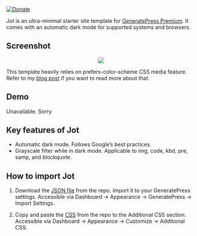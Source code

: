 [![Donate](https://img.shields.io/badge/Donate-PayPal-green.svg)](https://www.paypal.me/mighil)

Jot is an ultra-minimal starter site template for [GeneratePress Premium](https:/verfasor.com/recommends/generatepress/). It comes with an automatic dark mode for supported systems and browsers. 

## Screenshot

<p align="center">
  <img src="https://res.cloudinary.com/mighil/image/upload/v1576760194/jot.gif"/>
</p>

This template heavily relies on  prefers-color-scheme CSS media feature. Refer to my [blog post](https://verfasor.com/automatic-dark-mode-for-wordpress/) if you want to read more about that.

## Demo

Unavailable. Sorry


## Key features of Jot

- Automatic dark mode. Follows Google’s best practices.
- Grayscale filter while in dark mode. Applicable to img, code, kbd, pre, samp, and blockquote.


## How to import Jot

1. Download the [JSON file](https://github.com/migftw/jot/blob/master/generate-settings-export-12-18-2019.json) from the repo. Import it to your GeneratePress settings. Accessible via Dashboard → Appearance → GeneratePress → Import Settings.

2. Copy and paste the [CSS](https://github.com/migftw/jot/blob/master/additional.css) from the repo to the Additional CSS section. Accessible via Dashboard → Appearance → Customize → Additional CSS.
